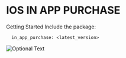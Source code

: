 # IOS IN APP PURCHASE 


Getting Started 
Include the package:

```
  in_app_purchase: <latest_version>
 ```
![Optional Text](Device_view.png)

